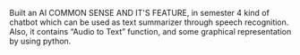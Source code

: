 Built an AI COMMON SENSE AND IT'S FEATURE, in semester 4 kind of chatbot which can be used as text summarizer through speech recognition. Also, it contains “Audio to Text” function, and some graphical representation by using python.
